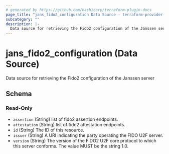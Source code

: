 ```yaml
---
# generated by https://github.com/hashicorp/terraform-plugin-docs
page_title: "jans_fido2_configuration Data Source - terraform-provider-jans"
subcategory: ""
description: |-
  Data source for retrieving the Fido2 configuration of the Janssen server
---
```


# jans_fido2_configuration (Data Source)

Data source for retrieving the Fido2 configuration of the Janssen server



<!-- schema generated by tfplugindocs -->
## Schema

### Read-Only

- `assertion` (String) list of fido2 assertion endpoints.
- `attestation` (String) list of fido2 attestation endpoints.
- `id` (String) The ID of this resource.
- `issuer` (String) A URI indicating the party operating the FIDO U2F server.
- `version` (String) The version of the FIDO2 U2F core protocol to which this server conforms. The value MUST be the string 1.0.


